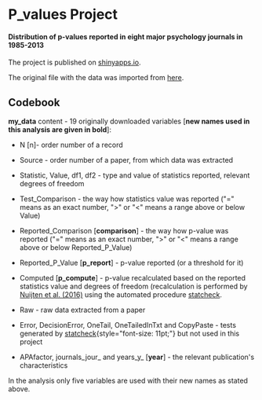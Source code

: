 # P_values Project

#### Distribution of p-values reported in eight major psychology journals in 1985-2013

The project is published on [shinyapps.io](https://annskama.shinyapps.io/p_values/).

The original file with the data was imported from [here](https://osf.io/gdr4q).

## Codebook

**my_data** content - 19 originally downloaded variables [**new names used in this analysis are given in bold**]:

-   N [n]- order number of a record

-   Source - order number of a paper, from which data was extracted

-   Statistic, Value, df1, df2 - type and value of statistics reported, relevant degrees of freedom

-   Test_Comparison - the way how statistics value was reported ("=" means as an exact number, "\>" or "\<" means a range above or below Value)

-   Reported_Comparison [**comparison**] - the way how p-value was reported ("=" means as an exact number, "\>" or "\<" means a range above or below Reported_P\_Value)

-   Reported_P\_Value [**p_report**] - p-value reported (or a threshold for it)

-   Computed [**p_compute**] - p-value recalculated based on the reported statistics value and degrees of freedom (recalculation is performed by [Nuijten et al. (2016)](https://www.ncbi.nlm.nih.gov/pmc/articles/PMC5101263/) using the automated procedure [statcheck](https://CRAN.R-project.org/package=statcheck).

-   Raw - raw data extracted from a paper

-   Error, DecisionError, OneTail, OneTailedInTxt and CopyPaste - tests generated by [statcheck](https://CRAN.R-project.org/package=statcheck){style="font-size: 11pt;"} but not used in this project

-   APAfactor, journals_jour\_ and years_y\_ [**year**] - the relevant publication's characteristics

In the analysis only five variables are used with their new names as stated above.
